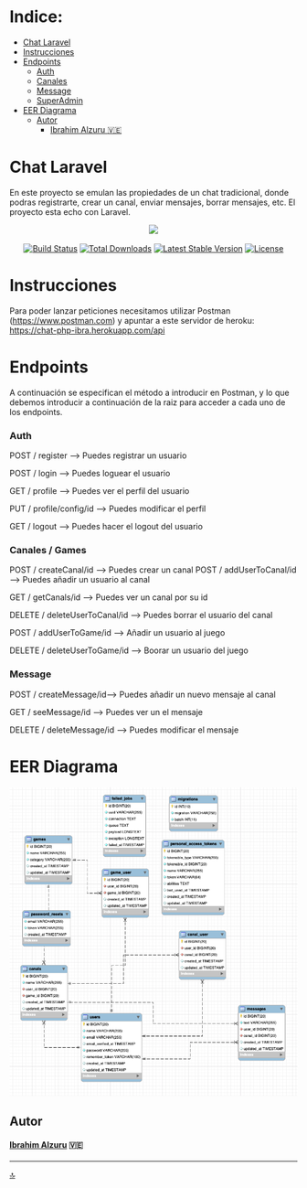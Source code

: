 # Indice:

- [Chat Laravel](#Chat-Laravel)
- [Instrucciones](#instrucciones)
- [Endpoints](#endpoints)
    - [Auth](#auth)
    - [Canales](#canales)
    - [Message](#message)
    - [SuperAdmin](#superadmin)
- [EER Diagrama](#eer-diagrama)
  - [Autor](#autor)
      - [Ibrahim Alzuru :venezuela:](#Ibrahim-Alzuru)



# Chat Laravel

En este proyecto se emulan las propiedades de un chat tradicional, donde podras registrarte, crear un canal, enviar mensajes, borrar mensajes, etc.
El proyecto esta echo con Laravel.

<p align="center"><a href="https://laravel.com" target="_blank"><img src="https://raw.githubusercontent.com/laravel/art/master/logo-lockup/5%20SVG/2%20CMYK/1%20Full%20Color/laravel-logolockup-cmyk-red.svg" width="400"></a></p>

<p align="center">
<a href="https://travis-ci.org/laravel/framework"><img src="https://travis-ci.org/laravel/framework.svg" alt="Build Status"></a>
<a href="https://packagist.org/packages/laravel/framework"><img src="https://img.shields.io/packagist/dt/laravel/framework" alt="Total Downloads"></a>
<a href="https://packagist.org/packages/laravel/framework"><img src="https://img.shields.io/packagist/v/laravel/framework" alt="Latest Stable Version"></a>
<a href="https://packagist.org/packages/laravel/framework"><img src="https://img.shields.io/packagist/l/laravel/framework" alt="License"></a>
</p>

# Instrucciones

Para poder lanzar peticiones necesitamos utilizar Postman (https://www.postman.com) y apuntar a este servidor de heroku: https://chat-php-ibra.herokuapp.com/api


# Endpoints

A continuación se especifican el método a introducir en Postman, y lo que debemos introducir a continuación de la raiz para acceder a cada uno de los endpoints.

### Auth

POST / register --> Puedes registrar un usuario

POST / login --> Puedes loguear el usuario

GET / profile  --> Puedes ver el perfil del usuario

PUT / profile/config/id --> Puedes modificar el perfil 

GET / logout --> Puedes hacer el logout del usuario


### Canales / Games

POST / createCanal/id    --> Puedes crear un canal
POST / addUserToCanal/id --> Puedes añadir un usuario al canal

GET / getCanals/id  --> Puedes ver un canal por su id

DELETE / deleteUserToCanal/id --> Puedes borrar el usuario del canal

POST / addUserToGame/id --> Añadir un usuario al juego

DELETE / deleteUserToGame/id --> Boorar un usuario del juego

### Message

POST / createMessage/id--> Puedes añadir un nuevo mensaje al canal

GET / seeMessage/id --> Puedes ver un el mensaje

DELETE / deleteMessage/id --> Puedes modificar el mensaje



# EER Diagrama

![Diagram](img/diagrama.png)

## Autor

#### [Ibrahim Alzuru](https://github.com/ibralzuru) :venezuela:

---------------------

[:top:](#indice)